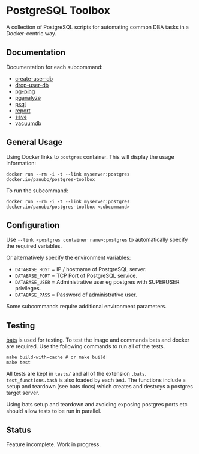 # PostgreSQL Toolbox

A collection of PostgreSQL scripts for automating common DBA tasks in a Docker-centric way.

## Documentation

Documentation for each subcommand:

- [create-user-db](commands/create-user-db.md)
- [drop-user-db](commands/drop-user-db.md)
- [pg-ping](commands/pg-ping.md)
- [pganalyze](commands/pganalyze.md)
- [psql](commands/psql.md)
- [report](commands/report.md)
- [save](commands/save.md)
- [vacuumdb](commands/vacuumdb.md)

## General Usage

Using Docker links to `postgres` container. This will display the usage information:

```docker run --rm -i -t --link myserver:postgres docker.io/panubo/postgres-toolbox```

To run the subcommand:

```docker run --rm -i -t --link myserver:postgres docker.io/panubo/postgres-toolbox <subcommand>```

## Configuration

Use `--link <postgres container name>:postgres` to automatically specify the required variables.

Or alternatively specify the environment variables:

- `DATABASE_HOST` = IP / hostname of PostgreSQL server.
- `DATABASE_PORT` = TCP Port of PostgreSQL service.
- `DATABASE_USER` = Administrative user eg postgres with SUPERUSER privileges.
- `DATABASE_PASS` = Password of administrative user.

Some subcommands require additional environment parameters.

## Testing

[bats](https://bats-core.readthedocs.io/en/stable/index.html) is used for testing. To test the image and commands bats and docker are required. Use the following commands to run all of the tests.

```
make build-with-cache # or make build
make test
```

All tests are kept in `tests/` and all of the extension `.bats`. `test_functions.bash` is also loaded by each test. The functions include a setup and teardown (see bats docs) which creates and destroys a postgres target server.

Using bats setup and teardown and avoiding exposing postgres ports etc should allow tests to be run in parallel.

## Status

Feature incomplete. Work in progress.
